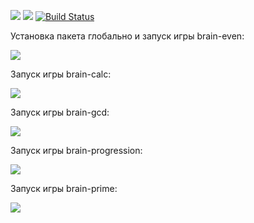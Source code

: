 <a href="https://codeclimate.com/github/vladimirloskutov/php-project-lvl1/maintainability"><img src="https://api.codeclimate.com/v1/badges/a8817a3ba5a7f019f53c/maintainability" /></a>
<a href="https://codeclimate.com/github/vladimirloskutov/php-project-lvl1/test_coverage"><img src="https://api.codeclimate.com/v1/badges/a8817a3ba5a7f019f53c/test_coverage" /></a>
[![Build Status](https://travis-ci.com/vladimirloskutov/php-project-lvl1.svg?branch=master)](https://travis-ci.com/vladimirloskutov/php-project-lvl1)

Установка пакета глобально и запуск игры brain-even:

<a href="https://asciinema.org/a/yaFZeg2JunYGdxGUQrDXSYlcy" target="_blank"><img src="https://asciinema.org/a/yaFZeg2JunYGdxGUQrDXSYlcy.svg" /></a>

Запуск игры brain-calc:

<a href="https://asciinema.org/a/Nzibyo50LvejC3xFc1v2pUcKt" target="_blank"><img src="https://asciinema.org/a/Nzibyo50LvejC3xFc1v2pUcKt.svg" /></a>

Запуск игры brain-gcd:

<a href="https://asciinema.org/a/2XgLeTKSoxtjJQIQsCjBmlKyY" target="_blank"><img src="https://asciinema.org/a/2XgLeTKSoxtjJQIQsCjBmlKyY.svg" /></a>

Запуск игры brain-progression:

<a href="https://asciinema.org/a/TArzrCzxKDq7sSALjvoWtTTY8" target="_blank"><img src="https://asciinema.org/a/TArzrCzxKDq7sSALjvoWtTTY8.svg" /></a>

Запуск игры brain-prime:

<a href="https://asciinema.org/a/mVfqz4t6JCdqyP2F2alrk6RRm" target="_blank"><img src="https://asciinema.org/a/mVfqz4t6JCdqyP2F2alrk6RRm.svg" /></a>